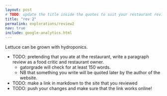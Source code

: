 ```yaml
---
layout: post
# TODO: update the title inside the quotes to suit your restaurant review needs
title: "rev 2"
permalink: explorations/review2
nav: true
include: google-analytics.html
---
```


Lettuce can be grown with hydroponics.

- TODO: pretending that you ate at the restaurant, write a
  paragraph review as a food critic and restaurant owner.
  - gatorgrade will check for at least 150 words.
  - NB that something you write will be quoted later by the author
  of the website.
- TODO: make a link in markdown to the site that you reviewed
- TODO: push your changes and make sure that the link works online!

